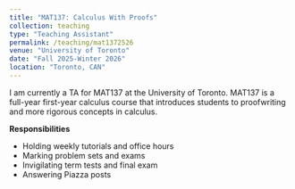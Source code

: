 ```yaml
---
title: "MAT137: Calculus With Proofs"
collection: teaching
type: "Teaching Assistant"
permalink: /teaching/mat1372526
venue: "University of Toronto"
date: "Fall 2025-Winter 2026"
location: "Toronto, CAN"
---
```


I am currently a TA for MAT137 at the University of Toronto. MAT137 is a full-year first-year calculus course that introduces students to proofwriting and more rigorous concepts in calculus.

**Responsibilities**
- Holding weekly tutorials and office hours
- Marking problem sets and exams
- Invigilating term tests and final exam
- Answering Piazza posts
